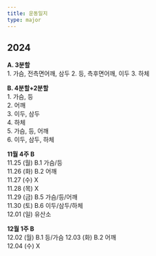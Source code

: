 ```yaml
---
title: 운동일지
type: major
---
```

## 2024  
**A. 3분할**  
    1. 가슴, 전측면어깨, 삼두
    2. 등, 측후면어깨, 이두
    3. 하체  

**B. 4분할+2분할**  
    1. 가슴, 등  
    2. 어깨  
    3. 이두, 삼두  
    4. 하체  
    5. 가슴, 등, 어깨  
    6. 이두, 삼두, 하체  
  
**11월 4주 B**  
11.25 (월)    B.1 가슴/등  
11.26 (화)    B.2 어깨  
11.27 (수)    X  
11.28 (목)    X  
11.29 (금)    B.5 가슴/등/어깨  
11.30 (토)    B.6 이두/삼두/하체  
12.01 (일)    유산소  
  
**12월 1주 B**  
12.02 (월)    B.1 등/가슴
12.03 (화)    B.2 어깨  
12.04 (수)    X

